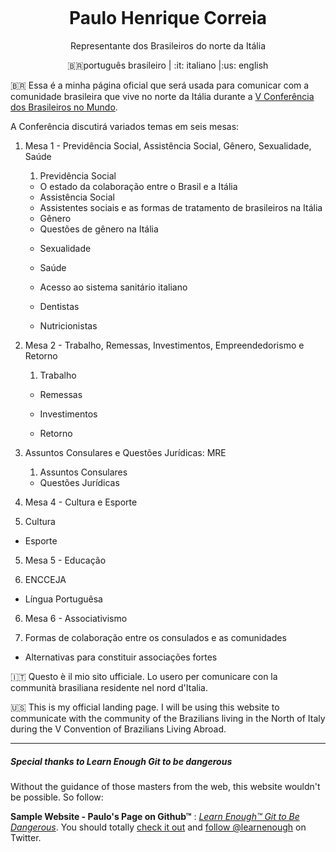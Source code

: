 <p align="center"> <img src="http://www.brasileirosnomundo.itamaraty.gov.br/brmundo_logo.png" alt="">
</p>
<h1 align="center">Paulo Henrique Correia</h1>
<p align="center">Representante dos Brasileiros do norte da Itália</p>
<p align="center"><span>&#x1f1e7;&#x1f1f7;português brasileiro </span>| :it: italiano |:us: english</p>


<span>&#x1f1e7;&#x1f1f7;</span> Essa é a minha página oficial que será usada para comunicar com a comunidade brasileira que vive no norte da Itália durante a [V Conferência dos Brasileiros no Mundo](http://brasileirosnomundo.itamaraty.gov.br/noticias/v-conferencia-brasileiros-no-mundo).

A Conferência discutirá variados temas em seis mesas:

1. Mesa 1 - Previdência Social, Assistência Social, Gênero, Sexualidade, Saúde

   1. Previdência Social

    - O estado da colaboração entre o Brasil e a Itália

   + Assistência Social

    - Assistentes sociais e as formas de tratamento de brasileiros na Itália

   + Gênero

    - Questões de gênero na Itália

   + Sexualidade

   + Saúde

    - Acesso ao sistema sanitário italiano

    - Dentistas

    - Nutricionistas

2. Mesa 2 - Trabalho, Remessas, Investimentos, Empreendedorismo e Retorno

   1. Trabalho

   + Remessas

   + Investimentos

   + Retorno   

3. Assuntos Consulares e Questões Jurídicas: MRE

   1. Assuntos Consulares
   + Questões Jurídicas
   

4. Mesa 4 - Cultura e Esporte

  1. Cultura
  
  + Esporte

5. Mesa 5 - Educação

  1. ENCCEJA
  
  + Língua Portuguêsa

6. Mesa 6 - Associativismo

  1. Formas de colaboração entre os consulados e as comunidades
  
  + Alternativas para constituir associações fortes


:it: Questo è il mio sito ufficiale. Lo usero per comunicare con la communità brasiliana residente nel nord d'Italia.

:us: This is my official landing page. I will be using this website to communicate with the community of the Brazilians living in the North of Italy during the V Convention of Brazilians Living Abroad.

---

##### Special thanks to Learn Enough Git to be dangerous

Without the guidance of those masters from the web, this website wouldn't be possible. So follow:

**Sample Website - Paulo's Page on Github™** : [*Learn Enough™ Git to Be Dangerous*](http://learnenough.com/git-tutorial).
You should totally [check it out](http://learnenough.com/git-tutorial) and
[follow @learnenough](http://twitter.com/learnenough) on Twitter.

